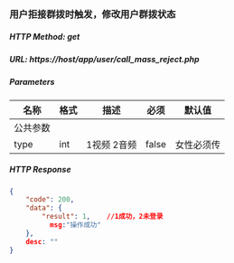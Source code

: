 ### 用户拒接群拨时触发，修改用户群拨状态

##### HTTP Method: get
##### URL: https://host/app/user/call_mass_reject.php

#####  Parameters
名称|格式|描述|必须|默认值
---|---|---|---|---
公共参数||||
type|int|1视频  2音频| false| 女性必须传  
##### HTTP Response
```json
{
    "code": 200,
    "data": {
        "result": 1,    //1成功，2未登录 
          msg:"操作成功"
    },
    desc: ""
}